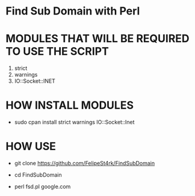 # Find Sub Domain with Perl

# MODULES THAT WILL BE REQUIRED TO USE THE SCRIPT

1. strict
2. warnings
3. IO::Socket::INET

# HOW INSTALL MODULES 

- sudo cpan install strict warnings IO::Socket::Inet

# HOW USE

- git clone https://github.com/FelipeSt4rk/FindSubDomain

- cd FindSubDomain

- perl fsd.pl google.com
